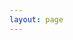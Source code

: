 ```yaml
---
layout: page
---
```

<script setup>
import {
  VPTeamPage,
  VPTeamPageTitle,
  VPTeamPageSection,
  VPTeamMembers
} from 'vitepress/theme'

const publishers = [
  {
    avatar: 'https://github.com/YuheiFUJITA.png',
    name: 'Yuhei FUJITA',
    title: 'Developer',
    links: [
      { icon: 'github', link: 'https://github.com/YuheiFUJITA' },
      { icon: 'twitter', link: 'https://twitter.com/Yuhei_FUJITA' }
    ]
  },
]

const maintainers = [
  {
    avatar: 'https://github.com/YuheiFUJITA.png',
    name: 'Yuhei FUJITA',
    title: 'Developer',
    links: [
      { icon: 'github', link: 'https://github.com/YuheiFUJITA' },
      { icon: 'twitter', link: 'https://twitter.com/Yuhei_FUJITA' }
    ]
  },
]
</script>

<VPTeamPage>
  <VPTeamPageTitle>
    <template #title>メンバー</template>
    <template #lead>このドキュメントを管理しているメンバーです。</template>
  </VPTeamPageTitle>
  <VPTeamPageSection>
    <template #title>寄稿者</template>
    <template #lead>ドキュメントの寄稿者一覧です。</template>
    <template #members>
      <VPTeamMembers :size="medium" :members="publishers" />
    </template>
  </VPTeamPageSection>
  <VPTeamPageSection>
    <template #title>管理者</template>
    <template #lead>このサイトの管理者です。</template>
    <template #members>
      <VPTeamMembers :size="small" :members="maintainers" />
    </template>
  </VPTeamPageSection>
</VPTeamPage>
